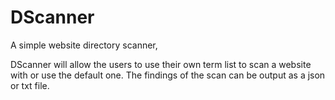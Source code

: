 # DScanner
A simple website directory scanner,

DScanner will allow the users to use their own term list to scan a website with or use the default one.
The findings of the scan can be output as a json or txt file. 

